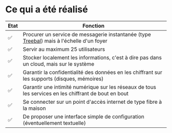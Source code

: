 # Ce qui a été réalisé

| Etat | Fonction |
|------|----------|
| :white_check_mark: | Procurer un service de messagerie instantanée (type [Treebal](https://www.treebal.green/)) mais à l'échelle d'un foyer |
| :white_check_mark: | Servir au maximum 25 utilisateurs |
| :white_check_mark: | Stocker localement les informations, c'est à dire pas dans un cloud, mais sur le système |
| :white_check_mark: | Garantir la confidentialité des données en les chiffrant sur les supports (disques, mémoires) |
| :white_check_mark: | Garantir une intimité numérique sur les réseaux de tous les services en les chiffrant de bout en bout |
| :white_check_mark: | Se connecter sur un point d'accès internet de type fibre à la maison |
| :white_check_mark: | De proposer une interface simple de configuration (éventuellement textuelle) |